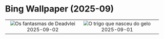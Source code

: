 # Bing Wallpaper (2025-09)

|  |  |  |
|:---:|:---:|:---:|
| ![](https://www.bing.com/th?id=OHR.DeadvleiTrees_PT-BR2241595565_400x240.jpg "Os fantasmas de Deadvlei") 2025-09-02 | ![](https://www.bing.com/th?id=OHR.PalouseWA_PT-BR8269290462_400x240.jpg "O trigo que nasceu do gelo") 2025-09-01 |  |
